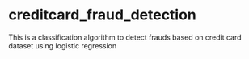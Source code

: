 # creditcard_fraud_detection
This is a classification algorithm to detect frauds based on credit card dataset using logistic regression
